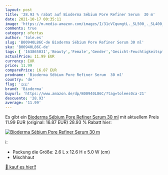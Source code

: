 ```yaml
---
layout: post
title: '28.93 % rabat auf Bioderma Sébium Pore Refiner Serum  30 m'
date: 2021-10-17 00:35:11
image: 'https://m.media-amazon.com/images/I/31cVCqumgtL._SL500_._SL400_.jpg'
comments: true
category: ofertas
author: 'tole.es'
slug: 'B00940L86C-de Bioderma Sébium Pore Refiner Serum 30 ml'
sku: 'B00940L86C-de'
tags: [ '163865031','Beauty','Female','Gender','Gesicht-Feuchtigkeitspflege','Gesichtspflege','Hautpflege','Produkte','Tagespflege','bioderma', ]
actualPrice: 11.99 EUR
currency: EUR
price: 11.99
comparePrice: 16.87 EUR
prodname: 'Bioderma Sébium Pore Refiner Serum  30 ml'
country: 'de'
flag: '🇩🇪'
brand: 'Bioderma'
buyurl: 'https://www.amazon.de/dp/B00940L86C/?tag=tolees0ca-21'
descuento: '28.93'
average: '11.99'
---
```


Es gibt ein [Bioderma Sébium Pore Refiner Serum  30 ml](https://www.amazon.de/dp/B00940L86C/?tag=tolees0ca-21) mit aktuellem Preis 11.99 EUR (original: 16.87 EUR) 28.93 % Rabatt hier:

[![Bioderma Sébium Pore Refiner Serum  30 m](https://m.media-amazon.com/images/I/31cVCqumgtL._SL500_._SL400_.jpg)](https://www.amazon.de/dp/B00940L86C/?tag=tolees0ca-21)

ℹ️:

- Packung die Größe: 2.6 L x 12.6 H x 5.0 W (cm)
- Mischhaut

[🛒 kauf es hier!!](https://www.amazon.de/dp/B00940L86C/?tag=tolees0ca-21)
